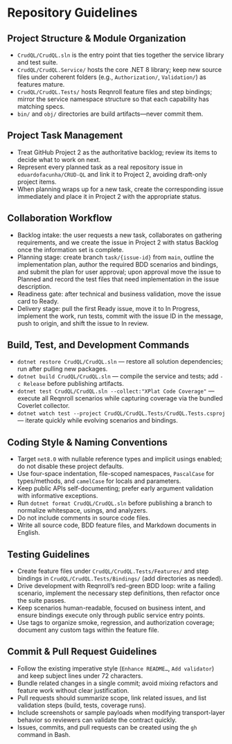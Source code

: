 # Repository Guidelines

## Project Structure & Module Organization
- `CrudQL/CrudQL.sln` is the entry point that ties together the service library and test suite.
- `CrudQL/CrudQL.Service/` hosts the core .NET 8 library; keep new source files under coherent folders (e.g., `Authorization/`, `Validation/`) as features mature.
- `CrudQL/CrudQL.Tests/` hosts Reqnroll feature files and step bindings; mirror the service namespace structure so that each capability has matching specs.
- `bin/` and `obj/` directories are build artifacts—never commit them.

## Project Task Management
- Treat GitHub Project 2 as the authoritative backlog; review its items to decide what to work on next.
- Represent every planned task as a real repository issue in `eduardofacunha/CRUD-QL` and link it to Project 2, avoiding draft-only project items.
- When planning wraps up for a new task, create the corresponding issue immediately and place it in Project 2 with the appropriate status.

## Collaboration Workflow
- Backlog intake: the user requests a new task, collaborates on gathering requirements, and we create the issue in Project 2 with status Backlog once the information set is complete.
- Planning stage: create branch `task/{issue-id}` from `main`, outline the implementation plan, author the required BDD scenarios and bindings, and submit the plan for user approval; upon approval move the issue to Planned and record the test files that need implementation in the issue description.
- Readiness gate: after technical and business validation, move the issue card to Ready.
- Delivery stage: pull the first Ready issue, move it to In Progress, implement the work, run tests, commit with the issue ID in the message, push to origin, and shift the issue to In review.

## Build, Test, and Development Commands
- `dotnet restore CrudQL/CrudQL.sln` — restore all solution dependencies; run after pulling new packages.
- `dotnet build CrudQL/CrudQL.sln` — compile the service and tests; add `-c Release` before publishing artifacts.
- `dotnet test CrudQL/CrudQL.sln --collect:"XPlat Code Coverage"` — execute all Reqnroll scenarios while capturing coverage via the bundled Coverlet collector.
- `dotnet watch test --project CrudQL/CrudQL.Tests/CrudQL.Tests.csproj` — iterate quickly while evolving scenarios and bindings.

## Coding Style & Naming Conventions
- Target `net8.0` with nullable reference types and implicit usings enabled; do not disable these project defaults.
- Use four-space indentation, file-scoped namespaces, `PascalCase` for types/methods, and `camelCase` for locals and parameters.
- Keep public APIs self-documenting; prefer early argument validation with informative exceptions.
- Run `dotnet format CrudQL/CrudQL.sln` before publishing a branch to normalize whitespace, usings, and analyzers.
- Do not include comments in source code files.
- Write all source code, BDD feature files, and Markdown documents in English.

## Testing Guidelines
- Create feature files under `CrudQL/CrudQL.Tests/Features/` and step bindings in `CrudQL/CrudQL.Tests/Bindings/` (add directories as needed).
- Drive development with Reqnroll’s red-green BDD loop: write a failing scenario, implement the necessary step definitions, then refactor once the suite passes.
- Keep scenarios human-readable, focused on business intent, and ensure bindings execute only through public service entry points.
- Use tags to organize smoke, regression, and authorization coverage; document any custom tags within the feature file.

## Commit & Pull Request Guidelines
- Follow the existing imperative style (`Enhance README…`, `Add validator`) and keep subject lines under 72 characters.
- Bundle related changes in a single commit; avoid mixing refactors and feature work without clear justification.
- Pull requests should summarize scope, link related issues, and list validation steps (build, tests, coverage runs).
- Include screenshots or sample payloads when modifying transport-layer behavior so reviewers can validate the contract quickly.
- Issues, commits, and pull requests can be created using the `gh` command in Bash.
